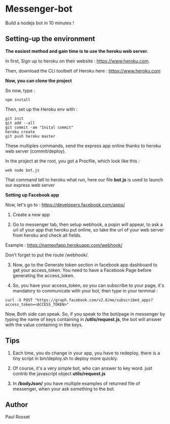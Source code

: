 # Messenger-bot

Build a nodejs bot in 10 minutes !

## Setting-up the environment

__The easiest method and gain time is to use the heroku web server.__
 
In first, Sign up to heroku on their website : https://www.heroku.com.

Then, download the CLI toolbelt of Heroku here : https://www.heroku.com

__Now, you can clone the project__

So now, type : 

```
npm install
```

Then, set up the Heroku env with : 

```
git init
git add --all
git commit -am "Inital commit"
heroku create
git push heroku master
```
These multiples commands, send the express app online thanks to heroku web server (commit/deploy).

In the project at the root, you got a Procfile, which look like this :

```
web node bot.js
```
That command tell to heroku what run, here our file __bot.js__ is used to launch our express web server

__Setting up Facebook app__

Now, let's go to : https://developers.facebook.com/apps/

1. Create a new app

2. Go to messenger tab, then setup webhook, a popin will appear, to ask a url of your app that heroku put online, so take the url of your web server from heroku and check all fields.
 
 Example : https://nameofapp.herokuapp.com/webhook/
 
 Don't forget to put the route /webhook/.
 
3. Now, go to the Generate token section in facebook app dashboard to get your access_token. You need to have a Facebook Page before generating the access_token.
  
4. So, you have your access_token, so you can subscribe to your page, it's mandatory to communicate with your bot, then type in your terminal :

```
curl -X POST "https://graph.facebook.com/v2.6/me/subscribed_apps?access_token=<ACCESS_TOKEN>"
```

Now, Both side can speak.
So, if you speak to the bot/page in messenger by typing the name of keys containing in __/utils/request.js__, the bot will answer with the value containing in the keys.

 ## Tips
 
 1. Each time, you do change in your app, you have to redeploy, there is a tiny script in bin/deploy.sh to deploy more quickly.
 
 2. Of course, it's a very simple bot, who can answer to key word.
 just contrib the javascript object __utils/request.js__
 
 3. In __/bodyJson/__ you have multiple examples of returned file of messenger, when your ask something to the bot.
 
 
## Author

Paul Rosset